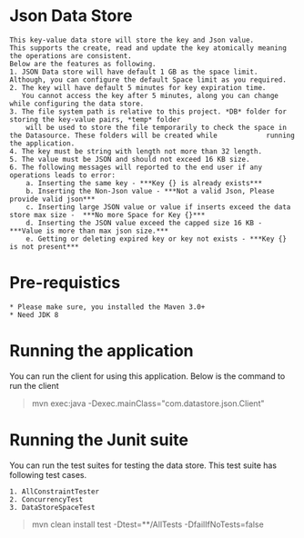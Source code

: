 # Json Data Store 
	This key-value data store will store the key and Json value. 
	This supports the create, read and update the key atomically meaning the operations are consistent.
	Below are the features as following.
	1. JSON Data store will have default 1 GB as the space limit. Although, you can configure the default Space limit as you required.
	2. The key will have default 5 minutes for key expiration time. 
	   You cannot access the key after 5 minutes, along you can change while configuring the data store.
	3. The file system path is relative to this project. *DB* folder for storing the key-value pairs, *temp* folder 
	    will be used to store the file temporarily to check the space in the Datasource. These folders will be created while 		    running the application.  
	4. The key must be string with length not more than 32 length.
	5. The value must be JSON and should not exceed 16 KB size.
	6. The following messages will reported to the end user if any operations leads to error:
		a. Inserting the same key - ***Key {} is already exists***
		b. Inserting the Non-Json value - ***Not a valid Json, Please provide valid json***
		c. Inserting large JSON value or value if inserts exceed the data store max size - 	***No more Space for Key {}***
		d. Inserting the JSON value exceed the capped size 16 KB - ***Value is more than max json size.***
		e. Getting or deleting expired key or key not exists - ***Key {} is not present***

# Pre-requistics
	* Please make sure, you installed the Maven 3.0+
	* Need JDK 8

# Running the application
You can run the client for using this application. Below is the command to run the client
>	mvn exec:java -Dexec.mainClass="com.datastore.json.Client"

# Running the Junit suite
You can run the test suites for testing the data store. This test suite has following test cases.

	1. AllConstraintTester
	2. ConcurrencyTest
	3. DataStoreSpaceTest
	
>   mvn clean install test -Dtest=\*\*\/AllTests -DfailIfNoTests=false
